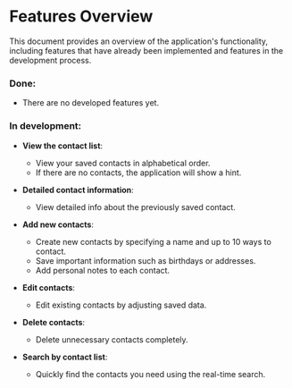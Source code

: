 # Features Overview

This document provides an overview of the application's functionality, including features that have already been implemented and features in the development process.

### Done:

- There are no developed features yet.

### In development:

- **View the contact list**:
    - View your saved contacts in alphabetical order.
    - If there are no contacts, the application will show a hint.

- **Detailed contact information**:
    - View detailed info about the previously saved contact.

- **Add new contacts**:
    - Create new contacts by specifying a name and up to 10 ways to contact.
    - Save important information such as birthdays or addresses.
    - Add personal notes to each contact.

- **Edit contacts**:
    - Edit existing contacts by adjusting saved data.
      
- **Delete contacts**:
    - Delete unnecessary contacts completely.

- **Search by contact list**:
    - Quickly find the contacts you need using the real-time search.
